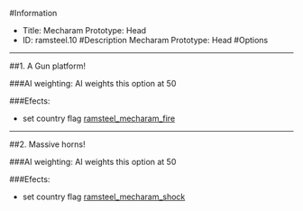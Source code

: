 #Information
 - Title: Mecharam Prototype: Head
 - ID: ramsteel.10
#Description
Mecharam Prototype: Head
#Options

___
##1. A Gun platform!

###AI weighting:
AI weights this option at 50


###Efects:<ul><li>set country flag [ramsteel_mecharam_fire](../flags/ramsteel_mecharam_fire.md)</li></ul>

___
##2. Massive horns!

###AI weighting:
AI weights this option at 50


###Efects:<ul><li>set country flag [ramsteel_mecharam_shock](../flags/ramsteel_mecharam_shock.md)</li></ul>
